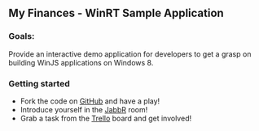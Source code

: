 ## My Finances - WinRT Sample Application

### Goals:

Provide an interactive demo application for developers to get a grasp on building WinJS applications on Windows 8. 

### Getting started

 * Fork the code on [GitHub](https://github.com/Code52/winrt-finances) and have a play!
 * Introduce yourself in the [JabbR](http://jabbr.net/#/rooms/code52) room!
 * Grab a task from the [Trello](https://trello.com/board/winrt-finances/4f54b11dde0de5752b235a9d) board and get involved!
